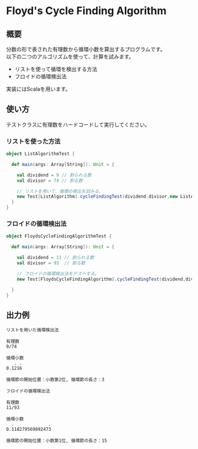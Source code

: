 # Floyd's Cycle Finding Algorithm

## 概要
分数の形で表された有理数から循環小数を算出するプログラムです。<br/>
以下の二つのアルゴリズムを使って、計算を試みます。

- リストを使って循環を検出する方法
- フロイドの循環検出法

実装にはScalaを用います。

## 使い方

テストクラスに有理数をハードコードして実行してください。

### リストを使った方法

```Scala
object ListAlgorithmTest {

  def main(args: Array[String]): Unit = {

    val dividend = 9 // 割られる数
    val divisor = 74 // 割る数

    // リストを用いて、循環の検出を試みる。
    new Test[ListAlgorithm].cycleFindingTest(dividend,divisor,new ListAlgorithm)
  }
}
```

### フロイドの循環検出法

```Scala
object FloydsCycleFindingAlgorithmTest {

  def main(args: Array[String]): Unit = {

    val dividend = 11 // 割られる数
    val divisor = 93  // 割る数

    // フロイドの循環検出法をテストする。
    new Test[FloydsCycleFindingAlgorithm].cycleFindingTest(dividend,divisor,new FloydsCycleFindingAlgorithm)

  }
}
```

## 出力例

```text
リストを用いた循環検出法

有理数
9/74

循環小数
   . . 
0.1216

循環節の開始位置：小数第2位, 循環節の長さ：3
```

```text
フロイドの循環検出法

有理数
11/93

循環小数
  .             . 
0.118279569892473

循環節の開始位置：小数第1位, 循環節の長さ：15
```
